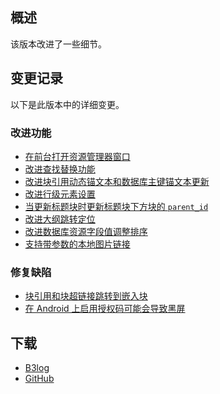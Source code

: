## 概述

该版本改进了一些细节。

## 变更记录

以下是此版本中的详细变更。

### 改进功能

* [在前台打开资源管理器窗口](https://github.com/siyuan-note/siyuan/pull/14828)
* [改进查找替换功能](https://github.com/siyuan-note/siyuan/issues/14840)
* [改进块引用动态锚文本和数据库主键锚文本更新](https://github.com/siyuan-note/siyuan/issues/14850)
* [改进行级元素设置](https://github.com/siyuan-note/siyuan/issues/14865)
* [当更新标题块时更新标题块下方块的 `parent_id`](https://github.com/siyuan-note/siyuan/issues/14871)
* [改进大纲跳转定位](https://github.com/siyuan-note/siyuan/issues/14878)
* [改进数据库资源字段值调整排序](https://github.com/siyuan-note/siyuan/issues/14886)
* [支持带参数的本地图片链接](https://github.com/siyuan-note/siyuan/issues/14894)

### 修复缺陷

* [块引用和块超链接跳转到嵌入块](https://github.com/siyuan-note/siyuan/issues/14870)
* [在 Android 上启用授权码可能会导致黑屏](https://github.com/siyuan-note/siyuan/issues/14876)

## 下载

* [B3log](https://b3log.org/siyuan/download.html)
* [GitHub](https://github.com/siyuan-note/siyuan/releases)
